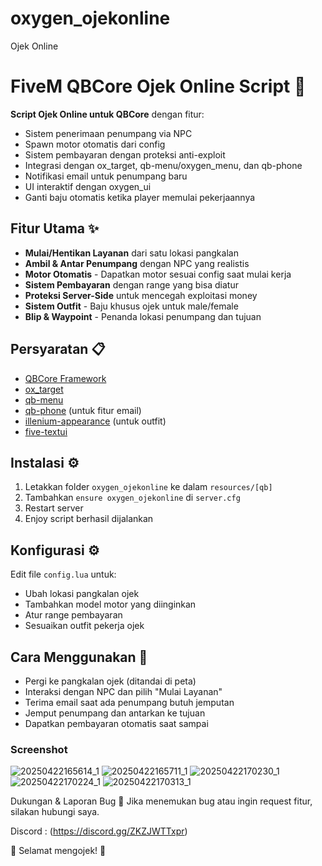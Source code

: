 # oxygen_ojekonline
Ojek Online

# **FiveM QBCore Ojek Online Script** 🛵

**Script Ojek Online untuk QBCore** dengan fitur:
- Sistem penerimaan penumpang via NPC
- Spawn motor otomatis dari config
- Sistem pembayaran dengan proteksi anti-exploit
- Integrasi dengan ox_target, qb-menu/oxygen_menu, dan qb-phone
- Notifikasi email untuk penumpang baru
- UI interaktif dengan oxygen_ui
- Ganti baju otomatis ketika player memulai pekerjaannya

## **Fitur Utama** ✨
- **Mulai/Hentikan Layanan** dari satu lokasi pangkalan
- **Ambil & Antar Penumpang** dengan NPC yang realistis
- **Motor Otomatis** - Dapatkan motor sesuai config saat mulai kerja
- **Sistem Pembayaran** dengan range yang bisa diatur
- **Proteksi Server-Side** untuk mencegah exploitasi money
- **Sistem Outfit** - Baju khusus ojek untuk male/female
- **Blip & Waypoint** - Penanda lokasi penumpang dan tujuan

## **Persyaratan** 📋
- [QBCore Framework](https://github.com/qbcore-framework)
- [ox_target](https://github.com/overextended/ox_target)
- [qb-menu](https://github.com/qbcore-framework/qb-menu)
- [qb-phone](https://github.com/qbcore-framework/qb-phone) (untuk fitur email)
- [illenium-appearance](https://github.com/iLLeniumStudios/illenium-appearance) (untuk outfit)
- [five-textui](https://github.com/cinquina/five-textui)

## **Instalasi** ⚙️
1. Letakkan folder `oxygen_ojekonline` ke dalam `resources/[qb]`
2. Tambahkan `ensure oxygen_ojekonline` di `server.cfg`
3. Restart server
4. Enjoy script berhasil dijalankan

## **Konfigurasi** ⚙️
Edit file `config.lua` untuk:
- Ubah lokasi pangkalan ojek
- Tambahkan model motor yang diinginkan
- Atur range pembayaran
- Sesuaikan outfit pekerja ojek

## **Cara Menggunakan** 🚀
- Pergi ke pangkalan ojek (ditandai di peta)
- Interaksi dengan NPC dan pilih "Mulai Layanan"
- Terima email saat ada penumpang butuh jemputan
- Jemput penumpang dan antarkan ke tujuan
- Dapatkan pembayaran otomatis saat sampai

### Screenshot ###
![20250422165614_1](https://github.com/user-attachments/assets/f16eba48-d499-4eac-bc01-e236ebf7062d)
![20250422165711_1](https://github.com/user-attachments/assets/19e87955-1ab4-4ac0-bf59-d4d5d993f9b6)
![20250422170230_1](https://github.com/user-attachments/assets/0e017056-c2ca-4d68-af7b-5089bc5a077a)
![20250422170224_1](https://github.com/user-attachments/assets/4cdb1376-6449-4dc0-9e5f-c7c6423ec300)
![20250422170313_1](https://github.com/user-attachments/assets/5b7353ee-aef5-4f35-81e1-3c562550d7eb)

Dukungan & Laporan Bug 🐛
Jika menemukan bug atau ingin request fitur, silakan hubungi saya.

Discord : (https://discord.gg/ZKZJWTTxpr)

🎉 Selamat mengojek! 🎉

